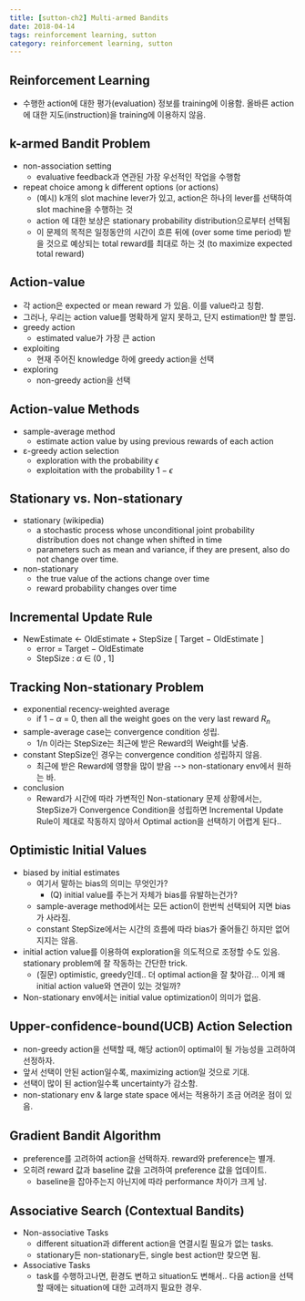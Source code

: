 ```yaml
---
title: [sutton-ch2] Multi-armed Bandits
date: 2018-04-14
tags: reinforcement learning, sutton
category: reinforcement learning, sutton
---
```


## Reinforcement Learning 
  * 수행한 action에 대한 평가(evaluation) 정보를 training에 이용함. 올바른 action에 대한 지도(instruction)을 training에 이용하지 않음.

## k-armed Bandit Problem 
  * non-association setting
    * evaluative feedback과 연관된 가장 우선적인 작업을 수행함
  * repeat choice among k different options (or actions)
    * (예시) k개의 slot machine lever가 있고, action은 하나의 lever를 선택하여 slot machine을 수행하는 것
    * action 에 대한 보상은 stationary probability distribution으로부터 선택됨
    * 이 문제의 목적은 일정동안의 시간이 흐른 뒤에 (over some time period) 받을 것으로 예상되는 total reward를 최대로 하는 것 (to maximize expected total reward)

## Action-value
  * 각 action은 expected or mean reward 가 있음. 이를 value라고 칭함. 
  * 그러나, 우리는 action value를 명확하게 알지 못하고, 단지 estimation만 할 뿐임.
  * greedy action
    * estimated value가 가장 큰 action
  * exploiting
    * 현재 주어진 knowledge 하에 greedy action을 선택
  * exploring
    * non-greedy action을 선택

## Action-value Methods
  * sample-average method
    * estimate action value by using previous rewards of each action
  * ε-greedy action selection
    * exploration with the probability $\epsilon$
    * exploitation with the probability $1- \epsilon$

## Stationary vs. Non-stationary
  * stationary (wikipedia)
    * a stochastic process whose unconditional joint probability distribution does not change when shifted in time
    * parameters such as mean and variance, if they are present, also do not change over time.
  * non-stationary
    * the true value of the actions change over time
    * reward probability changes over time

## Incremental Update Rule
  * NewEstimate ← OldEstimate + StepSize [ Target − OldEstimate ]
    * error = Target − OldEstimate
    * StepSize : $\alpha$ ∈ (0 , 1]

## Tracking Non-stationary Problem
  * exponential recency-weighted average
    * if $1 - \alpha$ = 0, then all the weight goes on the very last reward $R_n$
  * sample-average case는 convergence condition 성립.
    * 1/n 이라는 StepSize는 최근에 받은 Reward의 Weight를 낮춤.
  * constant StepSize인 경우는 convergence condition 성립하지 않음.
    * 최근에 받은 Reward에 영향을 많이 받음 --> non-stationary env에서 원하는 바. 
  * conclusion
    * Reward가 시간에 따라 가변적인 Non-stationary 문제 상황에서는, StepSize가 Convergence Condition을 성립하면 Incremental Update Rule이 제대로 작동하지 않아서 Optimal action을 선택하기 어렵게 된다.. 

## Optimistic Initial Values
  * biased by initial estimates
    * 여기서 말하는 bias의 의미는 무엇인가? 
      * (Q) initial value를 주는거 자체가 bias를 유발하는건가? 
    * sample-average method에서는 모든 action이 한번씩 선택되어 지면 bias가 사라짐.
    * constant StepSize에서는 시간의 흐름에 따라 bias가 줄어들긴 하지만 없어지지는 않음.
  * initial action value를 이용하여 exploration을 의도적으로 조정할 수도 있음. stationary problem에 잘 작동하는 간단한 trick.
    * (질문) optimistic, greedy인데.. 더 optimal action을 잘 찾아감... 이게 왜 initial action value와 연관이 있는 것일까?
  * Non-stationary env에서는 initial value optimization이 의미가 없음.

## Upper-confidence-bound(UCB) Action Selection
  * non-greedy action을 선택할 때, 해당 action이 optimal이 될 가능성을 고려하여 선정하자. 
  * 앞서 선택이 안된 action일수록, maximizing action일 것으로 기대.
  * 선택이 많이 된 action일수록 uncertainty가 감소함.
  * non-stationary env & large state space 에서는 적용하기 조금 어려운 점이 있음.

## Gradient Bandit Algorithm
  * preference를 고려하여 action을 선택하자. reward와 preference는 별개.
  * 오히려 reward 값과 baseline 값을 고려하여 preference 값을 업데이트.
    * baseline을 잡아주는지 아닌지에 따라 performance 차이가 크게 남.

## Associative Search (Contextual Bandits)
  * Non-associative Tasks
    * different situation과 different action을 연결시킬 필요가 없는 tasks.
    * stationary든 non-stationary든, single best action만 찾으면 됨.
  * Associative Tasks
    * task를 수행하고나면, 환경도 변하고 situation도 변해서.. 다음 action을 선택할 때에는 situation에 대한 고려까지 필요한 경우.
